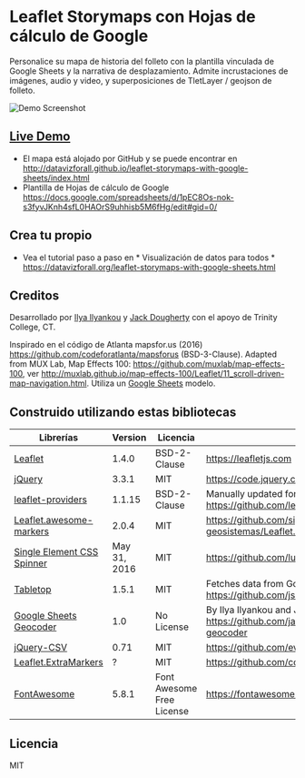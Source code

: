 # Leaflet Storymaps con Hojas de cálculo de Google
Personalice su mapa de historia del folleto con la plantilla vinculada de Google Sheets y la narrativa de desplazamiento. Admite incrustaciones de imágenes, audio y video, y superposiciones de TletLayer / geojson de folleto.

![Demo Screenshot](media/screenshot.jpg)

## [Live Demo](http://datavizforall.github.io/leaflet-storymaps-with-google-sheets/index.html)
- El mapa está alojado por GitHub y se puede encontrar en http://datavizforall.github.io/leaflet-storymaps-with-google-sheets/index.html
- Plantilla de Hojas de cálculo de Google https://docs.google.com/spreadsheets/d/1pEC8Os-nok-s3fyvJKnh4sfL0HAOrS9uhhisb5M6fHg/edit#gid=0/
                         
## Crea tu propio
- Vea el tutorial paso a paso en * Visualización de datos para todos * https://datavizforall.org/leaflet-storymaps-with-google-sheets.html

## Creditos
Desarrollado por [Ilya Ilyankou](https://github.com/ilyankou) y [Jack Dougherty](https://github.com/jackdougherty) con el apoyo de Trinity College, CT.

Inspirado en el código de Atlanta mapsfor.us (2016) https://github.com/codeforatlanta/mapsforus (BSD-3-Clause). Adapted from MUX Lab, Map Effects 100: https://github.com/muxlab/map-effects-100, ver http://muxlab.github.io/map-effects-100/Leaflet/11_scroll-driven-map-navigation.html. Utiliza un [Google Sheets](https://www.google.com/sheets/about/) modelo.

## Construido utilizando estas bibliotecas

| Librerías | Version | Licencia | Notas |
|--       |--       |--       |--
| [Leaflet](https://leafletjs.com)| 1.4.0 | BSD-2-Clause | https://leafletjs.com
| [jQuery](https://code.jquery.com) | 3.3.1| MIT | https://code.jquery.com
| [leaflet-providers](https://github.com/leaflet-extras/leaflet-providers) | 1.1.15 | BSD-2-Clause | Manually updated for Carto https https://github.com/leaflet-extras/leaflet-providers |
| [Leaflet.awesome-markers](https://github.com/sigma-geosistemas/Leaflet.awesome-markers) | 2.0.4 | MIT | https://github.com/sigma-geosistemas/Leaflet.awesome-markers |
| [Single Element CSS Spinner](https://github.com/lukehaas/css-loaders) | May 31, 2016| MIT| https://github.com/lukehaas/css-loaders|
| [Tabletop](https://github.com/jsoma/tabletop) | 1.5.1 | MIT | Fetches data from Google Sheet template. https://github.com/jsoma/tabletop
| [Google Sheets Geocoder](https://github.com/jackdougherty/google-sheets-geocoder) | 1.0 | No License | By Ilya Ilyankou and Jack Dougherty https://github.com/jackdougherty/google-sheets-geocoder
| [jQuery-CSV](https://github.com/evanplaice/jquery-csv) | 0.71 | MIT | https://github.com/evanplaice/jquery-csv
| [Leaflet.ExtraMarkers](https://github.com/coryasilva/Leaflet.ExtraMarkers) | ? | MIT | https://github.com/coryasilva/Leaflet.ExtraMarkers
| [FontAwesome](https://fontawesome.com) | 5.8.1 | Font Awesome Free License | https://fontawesome.com |

## Licencia
MIT
